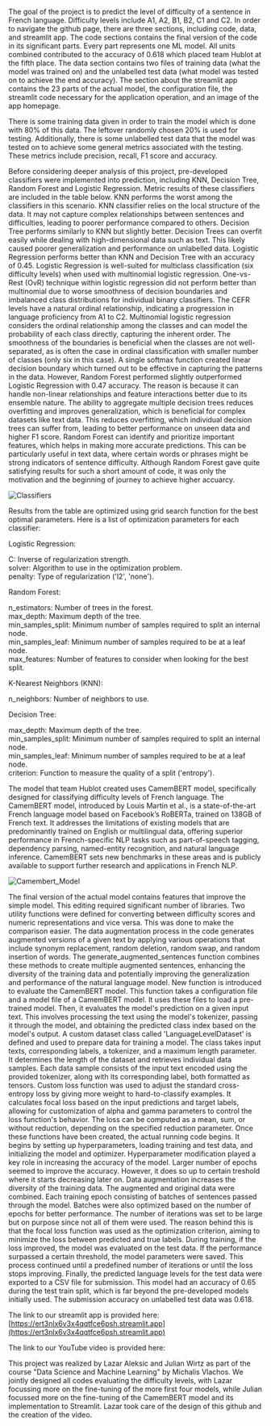 The goal of the project is to predict the level of difficulty of a sentence in French language. Difficulty levels include A1, A2, B1, B2, C1 and C2. In order to navigate the github page, there are three sections, including code, data, and streamlit app. The code sections contains the final version of the code in its significant parts. Every part represents one ML model. All units combined contributed to the accuracy of 0.618 which placed team Hublot at the fifth place. The data section contains two files of training data (what the model was trained on) and the unlabelled test data (what model was tested on to achieve the end accuracy). The section about the streamlit app contains the 23 parts of the actual model, the configuration file, the streamlit code necessary for the application operation, and an image of the app homepage.

There is some training data given in order to train the model which is done with 80% of this data. The leftover randomly chosen 20% is used for testing. Additionally, there is some unlabelled test data that the model was tested on to achieve some general metrics associated with the testing. These metrics include precision, recall, F1 score and accuracy.

Before considering deeper analysis of this project, pre-developed classifiers were implemented into prediction, including KNN, Decision Tree, Random Forest and Logistic Regression. Metric results of these classifiers are included in the table below. KNN performs the worst among the classifiers in this scenario. KNN classifier relies on the local structure of the data. It may not capture complex relationships between sentences and difficulties, leading to poorer performance compared to others. Decision Tree performs similarly to KNN but slightly better. Decision Trees can overfit easily while dealing with high-dimensional data such as text. This likely caused poorer generalization and performance on unlabelled data. Logistic Regression performs better than KNN and Decision Tree with an accuracy of 0.45. Logistic Regression is well-suited for multiclass classification (six difficulty levels) when used with multinomial logistic regression. One-vs-Rest (OvR) technique within logistic regression did not perform better than multinomial due to worse smoothness of decision boundaries and imbalanced class distributions for individual binary classifiers. The CEFR levels have a natural ordinal relationship, indicating a progression in language proficiency from A1 to C2. Multinomial logistic regression considers the ordinal relationship among the classes and can model the probability of each class directly, capturing the inherent order. The smoothness of the boundaries is beneficial when the classes are not well-separated, as is often the case in ordinal classification with smaller number of classes (only six in this case). A single softmax function created linear decision boundary which turned out to be effective in capturing the patterns in the data. However, Random Forest performed slightly outperformed Logistic Regression with 0.47 accuracy. The reason is because it can handle non-linear relationships and feature interactions better due to its ensemble nature. The ability to aggregate multiple decision trees reduces overfitting and improves generalization, which is beneficial for complex datasets like text data. This reduces overfitting, which individual decision trees can suffer from, leading to better performance on unseen data and higher F1 score. Random Forest can identify and prioritize important features, which helps in making more accurate predictions. This can be particularly useful in text data, where certain words or phrases might be strong indicators of sentence difficulty. Although Random Forest gave quite satisfying results for such a short amount of code, it was only the motivation and the beginning of journey to achieve higher accuarcy. 

![Classifiers](https://github.com/juliw9/FrenchLanguageClassifier/assets/161482444/1c371c34-7259-4097-a0ab-e91b4a82672f)

Results from the table are optimized using grid search function for the best optimal parameters.
Here is a list of optimization parameters for each classifier:

Logistic Regression:

C: Inverse of regularization strength. <br>
solver: Algorithm to use in the optimization problem. <br>
penalty: Type of regularization ('l2', 'none'). <br>

Random Forest:

n_estimators: Number of trees in the forest. <br>
max_depth: Maximum depth of the tree. <br>
min_samples_split: Minimum number of samples required to split an internal node. <br>
min_samples_leaf: Minimum number of samples required to be at a leaf node. <br>
max_features: Number of features to consider when looking for the best split. <br>

K-Nearest Neighbors (KNN):

n_neighbors: Number of neighbors to use. <br>

Decision Tree:

max_depth: Maximum depth of the tree. <br>
min_samples_split: Minimum number of samples required to split an internal node. <br>
min_samples_leaf: Minimum number of samples required to be at a leaf node. <br>
criterion: Function to measure the quality of a split ('entropy').

The model that team Hublot created uses CamemBERT model, specifically designed for classifying difficulty levels of French language. The CamemBERT model, introduced by Louis Martin et al., is a state-of-the-art French language model based on Facebook’s RoBERTa, trained on 138GB of French text. It addresses the limitations of existing models that are predominantly trained on English or multilingual data, offering superior performance in French-specific NLP tasks such as part-of-speech tagging, dependency parsing, named-entity recognition, and natural language inference. CamemBERT sets new benchmarks in these areas and is publicly available to support further research and applications in French NLP. 

![Camembert_Model](https://github.com/juliw9/FrenchLanguageClassifier/assets/161482444/35073009-6d72-4a9f-a219-f9e25af28953)

The final version of the actual model contains features that improve the simple model. This editing required significant number of libraries. Two utility functions were defined for converting between difficulty scores and numeric representations and vice versa. This was done to make the comparison easier. The data augmentation process in the code generates augmented versions of a given text by applying various operations that include synonym replacement, random deletion, random swap, and random insertion of words. The generate_augmented_sentences function combines these methods to create multiple augmented sentences, enhancing the diversity of the training data and potentially improving the generalization and performance of the natural language model. New function is introduced to evaluate the CamemBERT model. This function takes a configuration file and a model file of a CamemBERT model. It uses these files to load a pre-trained model. Then, it evaluates the model's prediction on a given input text. This involves processing the text using the model's tokenizer, passing it through the model, and obtaining the predicted class index based on the model's output. A custom dataset class called 'LanguageLevelDataset' is defined and used to prepare data for training a model. The class takes input texts, corresponding labels, a tokenizer, and a maximum length parameter. It determines the length of the dataset and retrieves individual data samples. Each data sample consists of the input text encoded using the provided tokenizer, along with its corresponding label, both formatted as tensors. Custom loss function was used to adjust the standard cross-entropy loss by giving more weight to hard-to-classify examples. It calculates focal loss based on the input predictions and target labels, allowing for customization of alpha and gamma parameters to control the loss function's behavior. The loss can be computed as a mean, sum, or without reduction, depending on the specified reduction parameter. Once these functions have been created, the actual running code begins. It begins by setting up hyperparameters, loading training and test data, and initializing the model and optimizer. Hyperparameter modification played a key role in increasing the accuracy of the model. Larger number of epochs seemed to improve the accuracy. However, it does so up to certain treshold where it starts decreasing later on. Data augmentation increases the diversity of the training data. The augmented and original data were combined. Each training epoch consisting of batches of sentences passed through the model. Batches were also optimized based on the number of epochs for better performance. The number of iterations was set to be large but on purpose since not all of them were used. The reason behind this is that the focal loss function was used as the optimization criterion, aiming to minimize the loss between predicted and true labels. During training, if the loss improved, the model was evaluated on the test data. If the performance surpassed a certain threshold, the model parameters were saved. This process continued until a predefined number of iterations or until the loss stops improving. Finally, the predicted language levels for the test data were exported to a CSV file for submission. This model had an accuracy of 0.65 during the test train split, which is far beyond the pre-developed models initially used. The submission accuracy on unlabelled test data was 0.618.

The link to our streamlit app is provided here:
[https://ert3nlx6v3x4qqtfce6psh.streamlit.app](https://ert3nlx6v3x4qqtfce6psh.streamlit.app)

The link to our YouTube video is provided here:

This project was realized by Lazar Aleksic and Julian Wirtz as part of the course "Data Science and Machine Learning" by Michalis Vlachos. We jointly designed all codes evaluating the difficulty levels, with Lazar focussing more on the fine-tuning of the more first four models, while Julian focussed more on the fine-tuning of the CamemBERT model and its implementation to Streamlit. Lazar took care of the design of this github and the creation of the video. 
